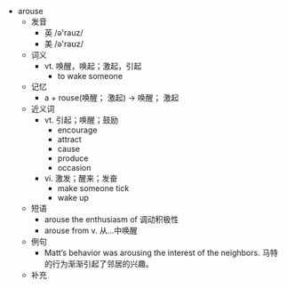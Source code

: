 - arouse
  - 发音
    - 英 /ə'rauz/
    - 美 /ə'raʊz/
  - 词义
    - vt. 唤醒，唤起；激起，引起
      - to wake someone
  - 记忆
    - a + rouse(唤醒； 激起) → 唤醒； 激起
  - 近义词
    - vt. 引起；唤醒；鼓励
      - encourage
      - attract
      - cause
      - produce
      - occasion
    - vi. 激发；醒来；发奋
      - make someone tick
      - wake up
  - 短语
    - arouse the enthusiasm of 调动积极性
    - arouse from v. 从…中唤醒
  - 例句
    - Matt’s behavior was arousing the interest of the neighbors. 马特的行为渐渐引起了邻居的兴趣。
  - 补充